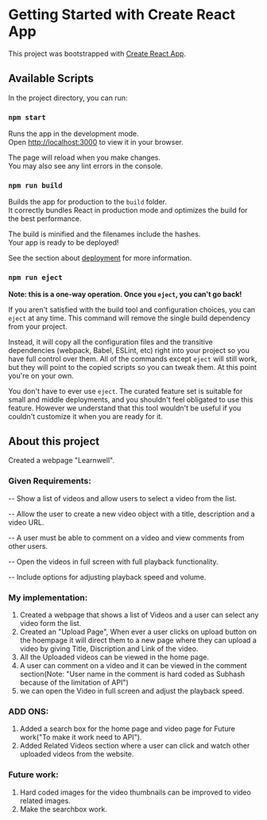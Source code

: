# Getting Started with Create React App

This project was bootstrapped with [Create React App](https://github.com/SubhashPapineni/Learnwell).

## Available Scripts

In the project directory, you can run:

### `npm start`

Runs the app in the development mode.\
Open [http://localhost:3000](http://localhost:3000) to view it in your browser.

The page will reload when you make changes.\
You may also see any lint errors in the console.

### `npm run build`

Builds the app for production to the `build` folder.\
It correctly bundles React in production mode and optimizes the build for the best performance.

The build is minified and the filenames include the hashes.\
Your app is ready to be deployed!

See the section about [deployment](https://facebook.github.io/create-react-app/docs/deployment) for more information.

### `npm run eject`

**Note: this is a one-way operation. Once you `eject`, you can't go back!**

If you aren't satisfied with the build tool and configuration choices, you can `eject` at any time. This command will remove the single build dependency from your project.

Instead, it will copy all the configuration files and the transitive dependencies (webpack, Babel, ESLint, etc) right into your project so you have full control over them. All of the commands except `eject` will still work, but they will point to the copied scripts so you can tweak them. At this point you're on your own.

You don't have to ever use `eject`. The curated feature set is suitable for small and middle deployments, and you shouldn't feel obligated to use this feature. However we understand that this tool wouldn't be useful if you couldn't customize it when you are ready for it.

## About this project

Created a webpage "Learnwell".

### Given Requirements:
-- Show a list of videos and allow users to select a video from the list.

-- Allow the user to create a new video object with a title, description and a video URL.

-- A user must be able to comment on a video and view comments from other users.

-- Open the videos in full screen with full playback functionality.

-- Include options for adjusting playback speed and volume. 

### My implementation:
1. Created a webpage that shows a list of Videos and a user can select any video form the list.
2. Created an "Upload Page", When ever a user clicks on upload button on the hoempage it will direct them to a new page where they can upload a video by giving Title, Discription and Link of the video.
3. All the Uploaded videos can be viewed in the home page.
4. A user can comment on a video and it can be viewed in the comment section(Note: "User name in the comment is hard coded as Subhash because of the limitation of API")
5. we can open the Video in full screen and adjust the playback speed.

### ADD ONS:
1. Added a search box for the home page and video page for Future work("To make it work need to API").
2. Added Related Videos section where a user can click and watch other uploaded videos from the website.

### Future work:
1. Hard coded images for the video thumbnails can be improved to video related images.
2. Make the searchbox work.
